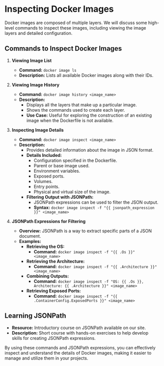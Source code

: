 # Inspecting Docker Images

Docker images are composed of multiple layers. We will discuss some high-level commands to inspect these images, including viewing the image layers and detailed configuration.

## Commands to Inspect Docker Images

1. **Viewing Image List**

    - **Command:** `docker image ls`
    - **Description:** Lists all available Docker images along with their IDs.

2. **Viewing Image History**

    - **Command:** `docker image history <image_name>`
    - **Description:**
        - Displays all the layers that make up a particular image.
        - Shows the commands used to create each layer.
        - **Use Case:** Useful for exploring the construction of an existing image when the Dockerfile is not available.

3. **Inspecting Image Details**

    - **Command:** `docker image inspect <image_name>`
    - **Description:**
        - Provides detailed information about the image in JSON format.
        - **Details Included:**
            - Configuration specified in the Dockerfile.
            - Parent or base image used.
            - Environment variables.
            - Exposed ports.
            - Volumes.
            - Entry points.
            - Physical and virtual size of the image.
        - **Filtering Output with JSONPath:**
            - JSONPath expressions can be used to filter the JSON output.
            - **Syntax:** `docker image inspect -f "{{ jsonpath_expression }}" <image_name>`

4. **JSONPath Expressions for Filtering**

    - **Overview:** JSONPath is a way to extract specific parts of a JSON document.
    - **Examples:**
        - **Retrieving the OS:**
            - **Command:** `docker image inspect -f "{{ .Os }}" <image_name>`
        - **Retrieving the Architecture:**
            - **Command:** `docker image inspect -f "{{ .Architecture }}" <image_name>`
        - **Combining Outputs:**
            - **Command:** `docker image inspect -f "OS: {{ .Os }}, Architecture: {{ .Architecture }}" <image_name>`
        - **Retrieving Exposed Ports:**
            - **Command:** `docker image inspect -f "{{ .ContainerConfig.ExposedPorts }}" <image_name>`

## Learning JSONPath

- **Resource:** Introductory course on JSONPath available on our site.
- **Description:** Short course with hands-on exercises to help develop skills for creating JSONPath expressions.

By using these commands and JSONPath expressions, you can effectively inspect and understand the details of Docker images, making it easier to manage and utilize them in your projects.
